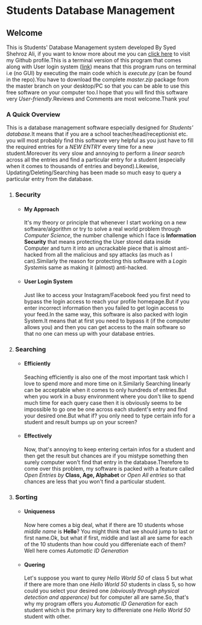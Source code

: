 <h1>Students Database Management</h1>
<h2>Welcome</h2>
<p>This is Students' Database Management system developed By Syed Shehroz Ali, if you want to know more about me you can <a href="https://github.com/ShahrozAliPK">click here</a>
    to visit my Github profile.This is a terminal version of this program that comes along with User login system (<a href="https://github.com/ShahrozAliPK/user-login">link</a>) means that
    this program runs on terminal i.e (no GUI) by executing the main code which is <i>execute.py</i> (can be found in the repo).You have to download
    the complete <i>master.zip</i> package from the master branch on your desktop/PC so that you can be able to use this free software on your
    computer too.I hope that you will find this software very <i>User-friendly</i>.Reviews and Comments are most welcome.Thank you!</p>

<h3>A Quick Overview</h3>
<p>This is a database management software especially designed for <i>Students' database.</i>It means that if you are a school teacher/head/receptionist
    etc. you will most probably find this software very helpful as you just have to fill the required entries for a <i>NEW ENTRY</i> every time
    for a new student.Moreover its very slow and annoying to perform a <i>linear search</i> across all the entries and find a particular entry
    for a student (especially when it comes to thousands of entries and beyond).Likewise, Updating/Deleting/Searching has been made so much easy
    to query a particular entry from the database.</p>

<ol>
    <li>
<h3>Security</h3>
<ul>
    <li>
<h4>My Approach</h4>
<p>It's my theory or principle that whenever I start working on a new software/algorithm or try to solve a real world problem through <i>Computer
    Science</i>, the number challenge which I face is <b>Information Security</b> that means protecting the User stored data inside Computer
    and turn it into an uncrackable piece that is almost anti-hacked from all the malicious and spy attacks (as much as I can).Similarly the reason
    for protecting this software with a <i>Login System</i>is same as making it (almost) anti-hacked.</p>
    </li>

   <li>
<h4>User Login System</h4>
<p>Just like to access your Instagram/Facebook feed you first need to bypass the login access to reach your profile homepage.But if you enter
    incorrect information then you failed to get login access to your feed.In the same way, this software is also packed with login System.It means
    that at first you need to bypass it (if the computer allows you) and then you can get access to the main software so that no one can mess up
      with your database entries.</p>
    </li>
</ul>
    </li>

   <li>
<h3>Searching</h3>
<ul>
  <li>
<h4>Efficiently</h4>
<p>Seaching efficiently is also one of the most important task which I love to spend more and more time on it.Similarly Searching
  linearly can be acceptable when it comes to only hundreds of entries.But when you work in a busy environment where you don't like to spend
    much time for each query case then it is obviously seems to be impossible to go one be one across each student's entry and find your
    desired one.But what if? you only need to type certain info for a student and result bumps up on your screen?</p>
    </li>

   <li>
<h4>Effectively</h4>
<p>Now, that's annoying to keep entering certain infos for a student and then get the result but chances are if you mistype something
    then surely computer won't find that entry in the database.Therefore to come over this problem, my software is packed with a feature
    called <i>Open Entries by</i> <b>Class, Age, Alphabet</b> or <i>Open All entries</i> so that chances are less that you won't find a
    particular student.</p>
  </li>
</ul>
    </li>

   <li>
    <h3>Sorting</h3>
      <ul>
        <li>
            <h4>Uniqueness</h4>
          <p>Now here comes a big deal, what if there are 10 students whose <i>middle name</i> is <b>Hello</b>? You might think that we
            should jump to last or first name.Ok, but what if first, middle and last all are same for each of the 10 students than how
            could you differeniate each of them? Well here comes <i>Automatic ID Generation</i></p>
        </li>

   <li>
    <h4>Quering</h4>
          <p>Let's suppose you want to qurey <i>Hello World 50</i> of class 5 but what if there are more than one <i>Hello World 50</i>
            students in class 5, so how could you select your desired one <i>(obviously through physical detection and apperance)</i> but
            for computer all are same.So, that's why my program offers you <i>Automatic ID Generation</i> for each student which is the
            primary key to differeniate one <i>Hello World 50</i> student with other.</p>
        </li>
      </ul>
    </li>
    </ol>
